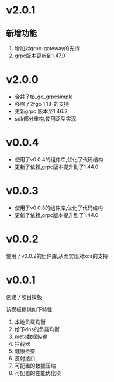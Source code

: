 # v2.0.1

## 新增功能

1. 增加对grpc-gateway的支持
2. grpc版本更新到1.47.0

# v2.0.0

+ 合并了tp_go_grpcsimple
+ 移除了对go 1.18-的支持
+ 更新grpc 版本至1.46.2
+ sdk部分重构,使用泛型实现

# v0.0.4

+ 使用了v0.0.4的组件库,优化了代码结构
+ 更新了依赖,grpc版本提升到了1.44.0

# v0.0.3

+ 使用了v0.0.3的组件库,优化了代码结构
+ 更新了依赖,grpc版本提升到了1.44.0

# v0.0.2

使用了v0.0.2的组件库,从而实现对xds的支持

# v0.0.1

创建了项目模板

该模板提供如下特性:

1. 本地负载均衡
2. 给予dns的负载均衡
3. meta数据传输
4. 拦截器
5. 健康检查
6. 反射接口
7. 可配置的数据压缩
8. 可配置的性能优化项
